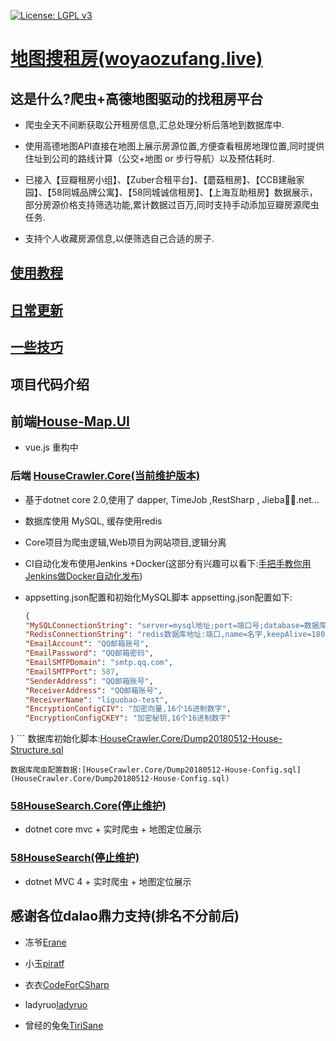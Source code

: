 [![License: LGPL v3](https://img.shields.io/badge/License-LGPL%20v3-blue.svg)](http://www.gnu.org/licenses/lgpl-3.0)

# [地图搜租房(woyaozufang.live)](https://woyaozufang.live/)

## 这是什么?爬虫+高德地图驱动的找租房平台

- 爬虫全天不间断获取公开租房信息,汇总处理分析后落地到数据库中.

- 使用高德地图API直接在地图上展示房源位置,方便查看租房地理位置,同时提供住址到公司的路线计算（公交+地图 or 步行导航）以及预估耗时.

- 已接入【豆瓣租房小组】、【Zuber合租平台】、【蘑菇租房】、【CCB建融家园】、【58同城品牌公寓】、【58同城诚信租房】、【上海互助租房】数据展示，部分房源价格支持筛选功能,累计数据过百万,同时支持手动添加豆瓣房源爬虫任务.

- 支持个人收藏房源信息,以便筛选自己合适的房子.

## [使用教程](/使用教程.md)

## [日常更新](/日常更新.md)

## [一些技巧](/一些技巧.md)

## 项目代码介绍

## 前端[House-Map.UI](/House-Map.UI)

- vue.js 重构中

### 后端 [HouseCrawler.Core(当前维护版本)](/HouseCrawler.Core)

- 基于dotnet core 2.0,使用了 dapper, TimeJob ,RestSharp , Jieba.net...

- 数据库使用 MySQL, 缓存使用redis

- Core项目为爬虫逻辑,Web项目为网站项目,逻辑分离

- CI自动化发布使用Jenkins +Docker(这部分有兴趣可以看下:[手把手教你用Jenkins做Docker自动化发布](https://zhuanlan.zhihu.com/p/36509817))

- appsetting.json配置和初始化MySQL脚本
  appsetting.json配置如下:

    ```json
    {
    "MySQLConnectionString": "server=mysql地址;port=端口号;database=数据库名字;uid=账号;pwd=密码;charset='utf-8';Allow User Variables=True;Connection Timeout=30;SslMode=None;",
    "RedisConnectionString": "redis数据库地址:端口,name=名字,keepAlive=1800,syncTimeout=10000,connectTimeout=360000,password=访问密码,ssl=False,abortConnect=False,responseTimeout=360000,defaultDatabase=1",
    "EmailAccount": "QQ邮箱账号",
    "EmailPassword": "QQ邮箱密码",
    "EmailSMTPDomain": "smtp.qq.com",
    "EmailSMTPPort": 587,
    "SenderAddress": "QQ邮箱账号",
    "ReceiverAddress": "QQ邮箱账号",
    "ReceiverName": "liguobao-test",
    "EncryptionConfigCIV": "加密向量,16个16进制数字",
    "EncryptionConfigCKEY": "加密秘钥,16个16进制数字"
}
    ```
    数据库初始化脚本:[HouseCrawler.Core/Dump20180512-House-Structure.sql](/HouseCrawler.Core/Dump20180512-House-Structure.sql)

    数据库爬虫配置数据:[HouseCrawler.Core/Dump20180512-House-Config.sql](HouseCrawler.Core/Dump20180512-House-Config.sql)

### [58HouseSearch.Core(停止维护)](/58HouseSearch.Core)

- dotnet core mvc + 实时爬虫 + 地图定位展示

### [58HouseSearch(停止维护)](58HouseSearch)

- dotnet MVC 4 + 实时爬虫 + 地图定位展示

## 感谢各位dalao鼎力支持(排名不分前后)

- 冻爷[Erane](https://github.com/Erane/)

- 小玉[piratf](https://github.com/piratf)

- 衣衣[CodeForCSharp](https://github.com/CodeForCSharp)

- ladyruo[ladyruo](https://github.com/ladyruo)

- 曾经的兔兔[TiriSane](https://github.com/TiriSane)